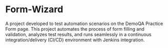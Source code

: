 # Form-Wizard
A project developed to test automation scenarios on the DemoQA Practice Form page. This project automates the process of form filling and validation, analyzes test results, and runs seamlessly in a continuous integration/delivery (CI/CD) environment with Jenkins integration.
